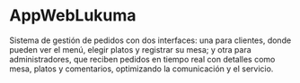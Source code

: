 # AppWebLukuma
Sistema de gestión de pedidos con dos interfaces: una para clientes, donde pueden ver el menú, elegir platos y registrar su mesa; y otra para administradores, que reciben pedidos en tiempo real con detalles como mesa, platos y comentarios, optimizando la comunicación y el servicio.
